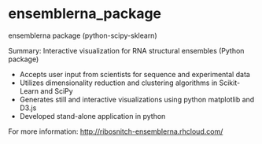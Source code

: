 # ensemblerna_package
ensemblerna package (python-scipy-sklearn)

Summary: Interactive visualization for RNA structural ensembles (Python package)
- Accepts user input from scientists for sequence and experimental data
- Utilizes dimensionality reduction and clustering algorithms in Scikit-Learn and SciPy
- Generates still and interactive visualizations using python matplotlib and D3.js
- Developed stand-alone application in python

For more information:
http://ribosnitch-ensemblerna.rhcloud.com/

